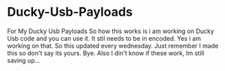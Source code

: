 # Ducky-Usb-Payloads
For My Ducky Usb Payloads
So how this works is i am working on Ducky Usb code and you can use it.
It stil needs to be in encoded.
Yes i am working on that.
So this updated every wednesday.
Just remember I made this so don't say its yours.
Bye.
Also I din't know if these work, Im still saving up...
